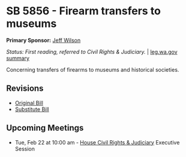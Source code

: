 # SB 5856 - Firearm transfers to museums
**Primary Sponsor:** [Jeff Wilson](/person/leg/jeff.wilson.md)

*Status: First reading, referred to Civil Rights & Judiciary.* | [leg.wa.gov summary](https://app.leg.wa.gov/billsummary?BillNumber=5856&Year=2021)

Concerning transfers of firearms to museums and historical societies.

## Revisions
* [Original Bill](1/)
* [Substitute Bill](S/)

## Upcoming Meetings
* Tue, Feb 22 at 10:00 am - [House Civil Rights & Judiciary](/house/2021-22/CRJ/) Executive Session